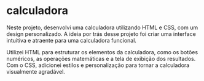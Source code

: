 # calculadora

Neste projeto, desenvolvi uma calculadora utilizando HTML e CSS, com um design personalizado. 
A ideia por trás desse projeto foi criar uma interface intuitiva e atraente para uma calculadora funcional.

Utilizei HTML para estruturar os elementos da calculadora, como os botões numéricos, as operações matemáticas 
e a tela de exibição dos resultados. Com o CSS, adicionei estilos e personalização para tornar a calculadora
visualmente agradável.
